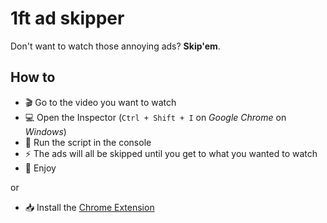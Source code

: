 # 1ft ad skipper
Don't want to watch those annoying ads? **Skip'em**.

## How to

- 🎬 Go to the video you want to watch
- 💻 Open the Inspector (`Ctrl + Shift + I` on _Google Chrome_ on _Windows_)
- 👾 Run the script in the console
- ⚡ The ads will all be skipped until you get to what you wanted to watch
- 🍿 Enjoy

or

- 📥 Install the [Chrome Extension](https://chrome.google.com/webstore/category/extensions)
